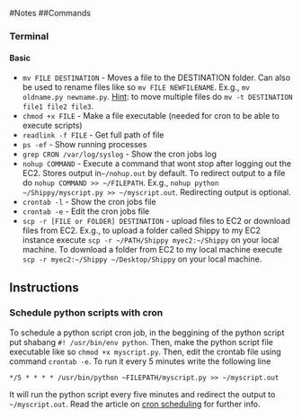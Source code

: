 #Notes
##Commands
### Terminal
#### Basic
+ `mv FILE DESTINATION` - Moves a file to the DESTINATION folder. Can also be used to rename files like so `mv FILE NEWFILENAME`. Ex.g., `mv oldname.py newname.py`. [Hint](http://askubuntu.com/questions/214560/how-to-move-multiple-files-at-once-to-a-specific-destination-directory): to move multiple files do `mv -t DESTINATION file1 file2 file3`.
+ `chmod +x FILE` - Make a file executable (needed for cron to be able to execute scripts)
+ `readlink -f FILE` - Get full path of file
+ `ps -ef` -  Show running processes
+ `grep CRON /var/log/syslog` - Show the cron jobs log
+ `nohup COMMAND` - Execute a command that wont stop after logging out the EC2. Stores output in`~/nohup.out` by default. To redirect output to a file
do `nohup COMMAND >> ~/FILEPATH`.  Ex.g., `nohup python ~/Shippy/myscript.py >> ~/myscript.out`. Redirecting output is optional. 
+ `crontab -l` - Show the cron jobs file
+ `crontab -e` - Edit the cron jobs file
+ `scp -r [FILE or FOLDER] DESTINATION` - upload files to EC2 or download files from EC2. Ex.g., to upload a folder called Shippy to my EC2 instance execute `scp -r ~/PATH/Shippy myec2:~/Shippy` on your local machine. To download a folder from EC2 to my local machine execute `scp -r myec2:~/Shippy ~/Desktop/Shippy` on your local machine.

## Instructions
### Schedule python scripts with cron
To schedule a python script cron job, in the beggining of the python script put shabang `#! /usr/bin/env python`. Then, make the python script file 
executable like so `chmod +x myscript.py`. Then, edit the crontab file using command `crontab -e`. To run it every 5 minutes write the following line
```
*/5 * * * * /usr/bin/python ~FILEPATH/myscript.py >> ~/myscript.out
```
It will run the python script every five minutes and redirect the output to `~/myscript.out`.
Read the article on [cron scheduling](http://www.thegeekstuff.com/2011/07/cron-every-5-minutes/) for further info. 
